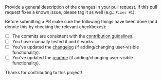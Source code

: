 Provide a general description of the changes in your pull request. If this pull request fixes a known issue, please tag it as well (e.g.: `Fixes #1`).

Before submitting a PR make sure the following things have been done (and denote this by checking the relevant checkboxes):

- [ ] The commits are consistent with the [contribution guidelines](../CONTRIBUTING.org).
- [ ] You have manually tested it and it works.
- [ ] You've updated the [changelog](../CHANGELOG.org) (if adding/changing user-visible functionality).
- [ ] You've updated the [readme](../README.org) (if adding/changing user-visible functionality).

Thanks for contributing to this project!
